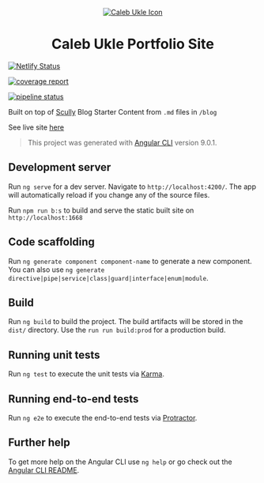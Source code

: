 <p style="text-align: center">
  <a href="https://calebukle.com.">
    <img alt="Caleb Ukle Icon" src="https://media.calebukle.com/uploads/icon-48x48.png"/>
  </a>
</p>
<h1 style="text-align: center">
  Caleb Ukle Portfolio Site
</h1>

[![Netlify Status](https://api.netlify.com/api/v1/badges/b8f3e82f-7ba7-40e9-a9d9-5221a773f2e3/deploy-status)](https://app.netlify.com/sites/caleb-portfolio/deploys)

[![coverage report](https://gitlab.com/caleb-ukle/portfolio/badges/master/coverage.svg)](https://gitlab.com/caleb-ukle/portfolio/-/commits/master)

[![pipeline status](https://gitlab.com/caleb-ukle/portfolio/badges/master/pipeline.svg)](https://gitlab.com/caleb-ukle/portfolio/-/commits/master)


Built on top of [Scully](https://github.com/scullyio/scully/blob/master/docs/getting-started.md) Blog Starter
Content from `.md` files in `/blog`

See live site [here](https://calebukle.com)


> This project was generated with [Angular CLI](https://github.com/angular/angular-cli) version 9.0.1.

## Development server

Run `ng serve` for a dev server. Navigate to `http://localhost:4200/`. The app will automatically reload if you change any of the source files.

Run `npm run b:s` to build and serve the static built site on `http://localhost:1668`

## Code scaffolding

Run `ng generate component component-name` to generate a new component. You can also use `ng generate directive|pipe|service|class|guard|interface|enum|module`.

## Build

Run `ng build` to build the project. The build artifacts will be stored in the `dist/` directory. Use the `run run build:prod` for a production build.

## Running unit tests

Run `ng test` to execute the unit tests via [Karma](https://karma-runner.github.io).

## Running end-to-end tests

Run `ng e2e` to execute the end-to-end tests via [Protractor](http://www.protractortest.org/).

## Further help

To get more help on the Angular CLI use `ng help` or go check out the [Angular CLI README](https://github.com/angular/angular-cli/blob/master/README.md).
